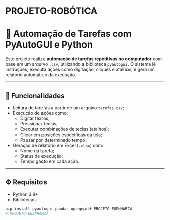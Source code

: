 ﻿# PROJETO-ROBÓTICA
# 🤖 Automação de Tarefas com PyAutoGUI e Python

Este projeto realiza **automação de tarefas repetitivas no computador** com base em um arquivo `.csv`, utilizando a biblioteca `pyautogui`. O sistema lê instruções, executa ações como digitação, cliques e atalhos, e gera um relatório automático da execução.

---

## 📌 Funcionalidades

- Leitura de tarefas a partir de um arquivo `tarefas.csv`;
- Execução de ações como:
  - Digitar textos;
  - Pressionar teclas;
  - Executar combinações de teclas (atalhos);
  - Clicar em posições específicas da tela;
  - Pausar por determinado tempo;
- Geração de relatório em Excel (`.xlsx`) com:
  - Nome da tarefa;
  - Status de execução;
  - Tempo gasto em cada ação.

---

## ⚙️ Requisitos

- Python 3.8+
- Bibliotecas:

```bash
pip install pyautogui pandas openpyxl# PROJETO-EGENHARIA
# PROJETO-EGENHARIA
